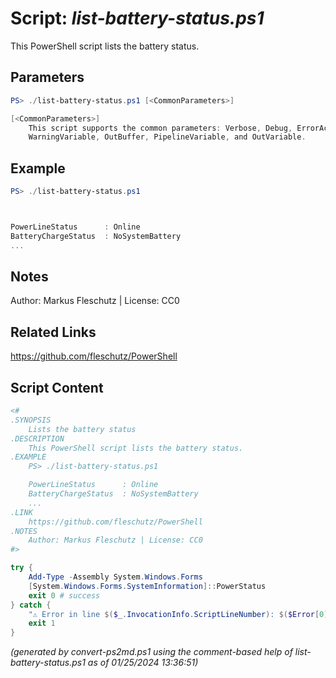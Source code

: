 Script: *list-battery-status.ps1*
========================

This PowerShell script lists the battery status.

Parameters
----------
```powershell
PS> ./list-battery-status.ps1 [<CommonParameters>]

[<CommonParameters>]
    This script supports the common parameters: Verbose, Debug, ErrorAction, ErrorVariable, WarningAction, 
    WarningVariable, OutBuffer, PipelineVariable, and OutVariable.
```

Example
-------
```powershell
PS> ./list-battery-status.ps1



PowerLineStatus      : Online
BatteryChargeStatus  : NoSystemBattery
...

```

Notes
-----
Author: Markus Fleschutz | License: CC0

Related Links
-------------
https://github.com/fleschutz/PowerShell

Script Content
--------------
```powershell
<#
.SYNOPSIS
	Lists the battery status
.DESCRIPTION
	This PowerShell script lists the battery status.
.EXAMPLE
	PS> ./list-battery-status.ps1

	PowerLineStatus      : Online
	BatteryChargeStatus  : NoSystemBattery
	...
.LINK
	https://github.com/fleschutz/PowerShell
.NOTES
	Author: Markus Fleschutz | License: CC0
#>

try {
	Add-Type -Assembly System.Windows.Forms
	[System.Windows.Forms.SystemInformation]::PowerStatus
	exit 0 # success
} catch {
	"⚠️ Error in line $($_.InvocationInfo.ScriptLineNumber): $($Error[0])"
	exit 1
}
```

*(generated by convert-ps2md.ps1 using the comment-based help of list-battery-status.ps1 as of 01/25/2024 13:36:51)*
